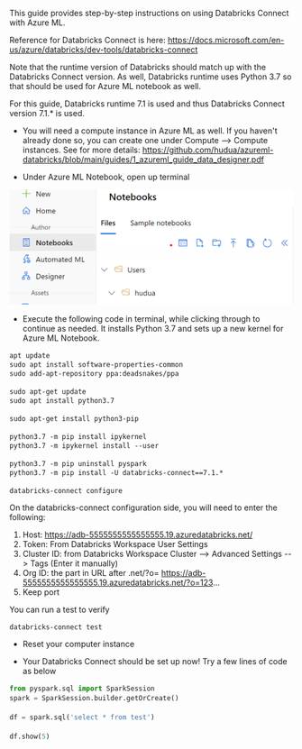 This guide provides step-by-step instructions on using Databricks Connect with Azure ML. 

Reference for Databricks Connect is here: https://docs.microsoft.com/en-us/azure/databricks/dev-tools/databricks-connect

Note that the runtime version of Databricks should match up with the Databricks Connect version. As well, Databricks runtime uses Python 3.7 so that should be used for Azure ML notebook as well.

For this guide, Databricks runtime 7.1 is used and thus Databricks Connect version 7.1.* is used.

* You will need a compute instance in Azure ML as well. If you haven't already done so, you can create one under Compute --> Compute instances. See for more details: https://github.com/hudua/azureml-databricks/blob/main/guides/1_azureml_guide_data_designer.pdf

* Under Azure ML Notebook, open up terminal

![alt text](/guides/images/adbc1.PNG)

* Execute the following code in terminal, while clicking through to continue as needed. It installs Python 3.7 and sets up a new kernel for Azure ML Notebook.

```console
apt update
sudo apt install software-properties-common
sudo add-apt-repository ppa:deadsnakes/ppa

sudo apt-get update
sudo apt install python3.7

sudo apt-get install python3-pip

python3.7 -m pip install ipykernel
python3.7 -m ipykernel install --user

python3.7 -m pip uninstall pyspark
python3.7 -m pip install -U databricks-connect==7.1.*

databricks-connect configure
```

On the databricks-connect configuration side, you will need to enter the following:

1) Host: https://adb-5555555555555555.19.azuredatabricks.net/
2) Token: From Databricks Workspace User Settings
3) Cluster ID: from Databricks Workspace Cluster --> Advanced Settings --> Tags (Enter it manually)
4) Org ID: the part in URL after .net/?o= https://adb-5555555555555555.19.azuredatabricks.net/?o=123...
5) Keep port

You can run a test to verify

```console
databricks-connect test
```

* Reset your computer instance

* Your Databricks Connect should be set up now! Try a few lines of code as below

```python
from pyspark.sql import SparkSession
spark = SparkSession.builder.getOrCreate()

df = spark.sql('select * from test')

df.show(5)
```
